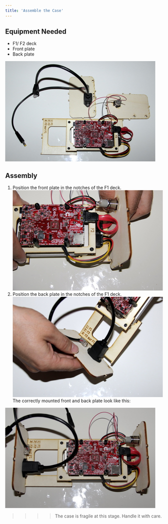 ```yaml
---
title: 'Assemble the Case'
---
```


## Equipment Needed

* F1/ F2 deck
* Front plate
* Back plate

![](_MG_5314.JPG)

## Assembly

1. Position the front plate in the notches of the F1 deck.
![](_MG_5315.JPG)
2. Position the back plate in the notches of the F1 deck.
![](_MG_5319.JPG)
The correctly mounted front and back plate look like this:

![](_MG_5320.JPG)

>>>> The case is fragile at this stage. Handle it with care.



